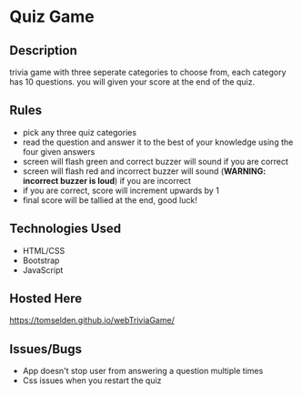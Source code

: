 Quiz Game
===============

Description
---------------
trivia game with three seperate categories to choose from, each category has 10 questions. 
you will given your score at the end of the quiz.

Rules
---------------
* pick any three quiz categories
* read the question and answer it to the best of your knowledge using the four given answers
* screen will flash green and correct buzzer will sound if you are correct
* screen will flash red and incorrect buzzer will sound (**WARNING: incorrect buzzer is loud**) if you are incorrect
* if you are correct, score will increment upwards by 1
* final score will be tallied at the end, good luck!

Technologies Used
---------------
* HTML/CSS
* Bootstrap
* JavaScript

Hosted Here
---------------
https://tomselden.github.io/webTriviaGame/

Issues/Bugs
---------------
* App doesn't stop user from answering a question multiple times
* Css issues when you restart the quiz
